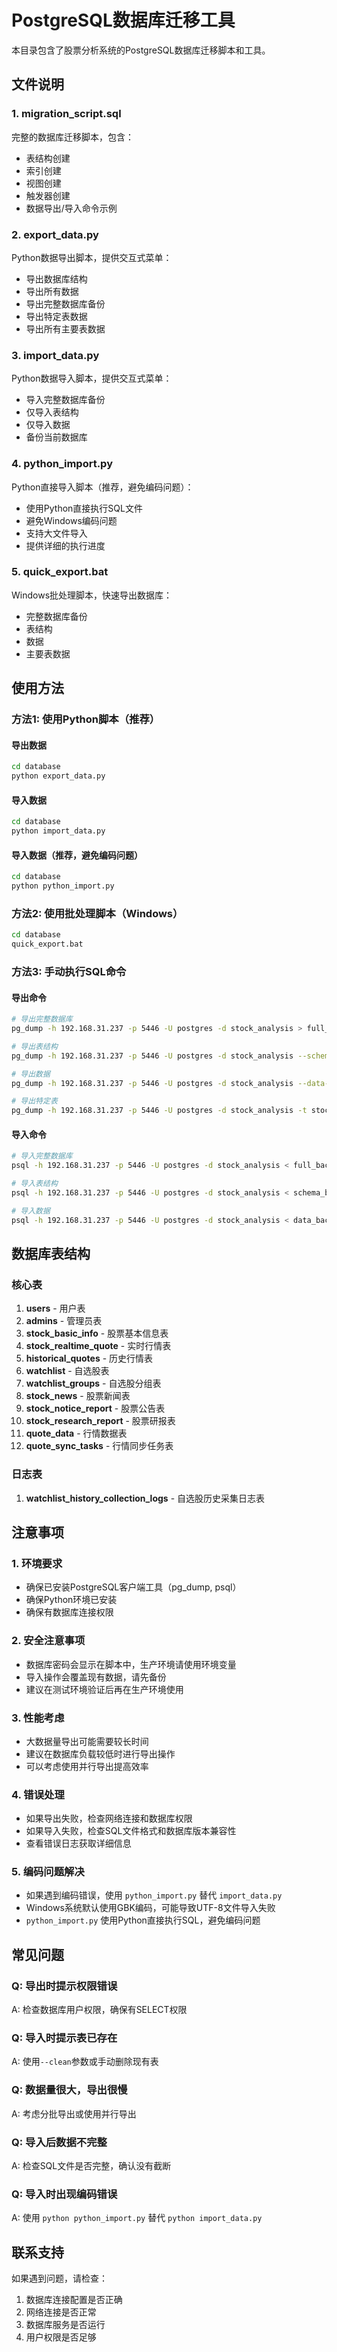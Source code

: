 # PostgreSQL数据库迁移工具

本目录包含了股票分析系统的PostgreSQL数据库迁移脚本和工具。

## 文件说明

### 1. migration_script.sql
完整的数据库迁移脚本，包含：
- 表结构创建
- 索引创建
- 视图创建
- 触发器创建
- 数据导出/导入命令示例

### 2. export_data.py
Python数据导出脚本，提供交互式菜单：
- 导出数据库结构
- 导出所有数据
- 导出完整数据库备份
- 导出特定表数据
- 导出所有主要表数据

### 3. import_data.py
Python数据导入脚本，提供交互式菜单：
- 导入完整数据库备份
- 仅导入表结构
- 仅导入数据
- 备份当前数据库

### 4. python_import.py
Python直接导入脚本（推荐，避免编码问题）：
- 使用Python直接执行SQL文件
- 避免Windows编码问题
- 支持大文件导入
- 提供详细的执行进度

### 5. quick_export.bat
Windows批处理脚本，快速导出数据库：
- 完整数据库备份
- 表结构
- 数据
- 主要表数据

## 使用方法

### 方法1: 使用Python脚本（推荐）

#### 导出数据
```bash
cd database
python export_data.py
```

#### 导入数据
```bash
cd database
python import_data.py
```

#### 导入数据（推荐，避免编码问题）
```bash
cd database
python python_import.py
```

### 方法2: 使用批处理脚本（Windows）

```bash
cd database
quick_export.bat
```

### 方法3: 手动执行SQL命令

#### 导出命令
```bash
# 导出完整数据库
pg_dump -h 192.168.31.237 -p 5446 -U postgres -d stock_analysis > full_backup.sql

# 导出表结构
pg_dump -h 192.168.31.237 -p 5446 -U postgres -d stock_analysis --schema-only > schema_backup.sql

# 导出数据
pg_dump -h 192.168.31.237 -p 5446 -U postgres -d stock_analysis --data-only > data_backup.sql

# 导出特定表
pg_dump -h 192.168.31.237 -p 5446 -U postgres -d stock_analysis -t stock_realtime_quote --data-only > stock_realtime_quote_data.sql
```

#### 导入命令
```bash
# 导入完整数据库
psql -h 192.168.31.237 -p 5446 -U postgres -d stock_analysis < full_backup.sql

# 导入表结构
psql -h 192.168.31.237 -p 5446 -U postgres -d stock_analysis < schema_backup.sql

# 导入数据
psql -h 192.168.31.237 -p 5446 -U postgres -d stock_analysis < data_backup.sql
```

## 数据库表结构

### 核心表
1. **users** - 用户表
2. **admins** - 管理员表
3. **stock_basic_info** - 股票基本信息表
4. **stock_realtime_quote** - 实时行情表
5. **historical_quotes** - 历史行情表
6. **watchlist** - 自选股表
7. **watchlist_groups** - 自选股分组表
8. **stock_news** - 股票新闻表
9. **stock_notice_report** - 股票公告表
10. **stock_research_report** - 股票研报表
11. **quote_data** - 行情数据表
12. **quote_sync_tasks** - 行情同步任务表

### 日志表
1. **watchlist_history_collection_logs** - 自选股历史采集日志表

## 注意事项

### 1. 环境要求
- 确保已安装PostgreSQL客户端工具（pg_dump, psql）
- 确保Python环境已安装
- 确保有数据库连接权限

### 2. 安全注意事项
- 数据库密码会显示在脚本中，生产环境请使用环境变量
- 导入操作会覆盖现有数据，请先备份
- 建议在测试环境验证后再在生产环境使用

### 3. 性能考虑
- 大数据量导出可能需要较长时间
- 建议在数据库负载较低时进行导出操作
- 可以考虑使用并行导出提高效率

### 4. 错误处理
- 如果导出失败，检查网络连接和数据库权限
- 如果导入失败，检查SQL文件格式和数据库版本兼容性
- 查看错误日志获取详细信息

### 5. 编码问题解决
- 如果遇到编码错误，使用 `python_import.py` 替代 `import_data.py`
- Windows系统默认使用GBK编码，可能导致UTF-8文件导入失败
- `python_import.py` 使用Python直接执行SQL，避免编码问题

## 常见问题

### Q: 导出时提示权限错误
A: 检查数据库用户权限，确保有SELECT权限

### Q: 导入时提示表已存在
A: 使用`--clean`参数或手动删除现有表

### Q: 数据量很大，导出很慢
A: 考虑分批导出或使用并行导出

### Q: 导入后数据不完整
A: 检查SQL文件是否完整，确认没有截断

### Q: 导入时出现编码错误
A: 使用 `python python_import.py` 替代 `python import_data.py`

## 联系支持

如果遇到问题，请检查：
1. 数据库连接配置是否正确
2. 网络连接是否正常
3. 数据库服务是否运行
4. 用户权限是否足够 